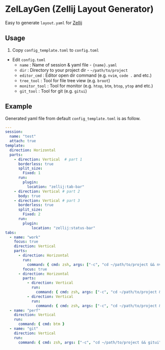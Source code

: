 # ZelLayGen (Zellij Layout Generator)

Easy to generate `layout.yaml` for [Zellij](https://zellij.dev)

## Usage

1. Copy `config_template.toml` to `config.toml`
* Edit `config.toml`
    * `name` : Name of session & yaml file - `{name}.yaml`
    * `dir` : Directory to your project dir - `~/path/to/project`
    * `editor_cmd` : Editor open dir command (e.g. `nvim`, `code .` and etc.)
    * `tree_tool` : Tool for file tree view (e.g. `broot`)
    * `monitor_tool` : Tool for monitor (e.g. `htop`, `btm`, `btop`, `ytop` and etc.)
    * `git_tool` : Tool for git (e.g. `gitui`)

## Example

Generated yaml file from default `config_template.toml` is as follow.

```yaml
---
session:
  name: "test"
  attach: true
template:
  direction: Horizontal
  parts:
    - direction: Vertical  # part 1
      borderless: true
      split_size:
        Fixed: 1
      run:
        plugin:
          location: "zellij:tab-bar"
    - direction: Vertical # part 2
      body: true
    - direction: Vertical # part 3
      borderless: true
      split_size:
        Fixed: 2
      run:
        plugin:
            location: "zellij:status-bar"
tabs:
  - name: "work"
    focus: true
    direction: Vertical
    parts:
      - direction: Horizontal
        run:
          command: { cmd: zsh, args: ["-c", "cd ~/path/to/project && nvim"] }
        focus: true
      - direction: Horizontal
        parts:
          - direction: Vertical
            run:
              command: { cmd: zsh, args: ["-c", "cd ~/path/to/project && broot"] }
          - direction: Vertical
            run:
              command: { cmd: zsh, args: ["-c", "cd ~/path/to/project && zsh"] }
  - name: "perf"
    direction: Vertical
    run:
      command: { cmd: btm }
  - name: "git"
    direction: Vertical
    run:
      command: { cmd: zsh, args: ["-c", "cd ~/path/to/project && gitui"] }
```
